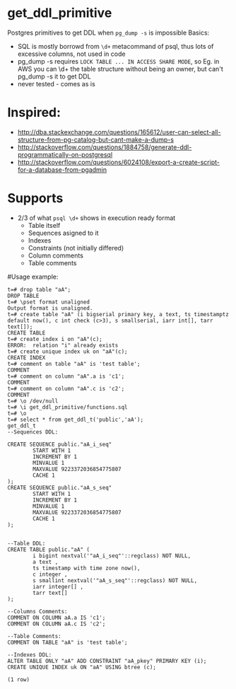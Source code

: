 # get_ddl_primitive
Postgres primitives to get DDL when `pg_dump -s` is impossible
Basics:
* SQL is mostly borrowd from `\d+` metacommand of psql, thus lots of excessive columns, not used in code
* pg_dump -s requires `LOCK TABLE ... IN ACCESS SHARE MODE`, so Eg. in AWS you can \d+ the table structure without being an owner, but can't pg_dump -s it to get DDL
* never tested - comes as is

# Inspired:
* http://dba.stackexchange.com/questions/165612/user-can-select-all-structure-from-pg-catalog-but-cant-make-a-dump-s
* http://stackoverflow.com/questions/1884758/generate-ddl-programmatically-on-postgresql
* http://stackoverflow.com/questions/6024108/export-a-create-script-for-a-database-from-pgadmin

# Supports
* 2/3 of what `psql \d+` shows in execution ready format
  * Table itself
  * Sequences asigned to it
  * Indexes
  * Constraints (not initially differed)
  * Column comments
  * Table comments

#Usage example: 
```
t=# drop table "aA";
DROP TABLE
t=# \pset format unaligned
Output format is unaligned.
t=# create table "aA" (i bigserial primary key, a text, ts timestamptz default now(), c int check (c>3), s smallserial, iarr int[], tarr text[]);
CREATE TABLE
t=# create index i on "aA"(c);
ERROR:  relation "i" already exists
t=# create unique index uk on "aA"(c);
CREATE INDEX
t=# comment on table "aA" is 'test table';
COMMENT
t=# comment on column "aA".a is 'c1';
COMMENT
t=# comment on column "aA".c is 'c2';
COMMENT
t=# \o /dev/null
t=# \i get_ddl_primitive/functions.sql
t=# \o
t=# select * from get_ddl_t('public','aA');
get_ddl_t
--Sequences DDL:

CREATE SEQUENCE public."aA_i_seq"
        START WITH 1
        INCREMENT BY 1
        MINVALUE 1
        MAXVALUE 9223372036854775807
        CACHE 1
);
CREATE SEQUENCE public."aA_s_seq"
        START WITH 1
        INCREMENT BY 1
        MINVALUE 1
        MAXVALUE 9223372036854775807
        CACHE 1
);


--Table DDL:
CREATE TABLE public."aA" (
        i bigint nextval('"aA_i_seq"'::regclass) NOT NULL,
        a text ,
        ts timestamp with time zone now(),
        c integer ,
        s smallint nextval('"aA_s_seq"'::regclass) NOT NULL,
        iarr integer[] ,
        tarr text[]
);

--Columns Comments:
COMMENT ON COLUMN aA.a IS 'c1';
COMMENT ON COLUMN aA.c IS 'c2';

--Table Comments:
COMMENT ON TABLE "aA" is 'test table';

--Indexes DDL:
ALTER TABLE ONLY "aA" ADD CONSTRAINT "aA_pkey" PRIMARY KEY (i);
CREATE UNIQUE INDEX uk ON "aA" USING btree (c);

(1 row)
```
